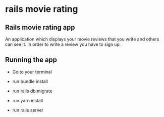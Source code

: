 # rails movie rating

## Rails movie rating app

An application which displays your movie reviews that you write and others can see it. In order to write a review you have to sign up.

## Running the app
* Go to your terminal

* run bundle install

* run rails db:migrate

* run yarn install

* run rails server